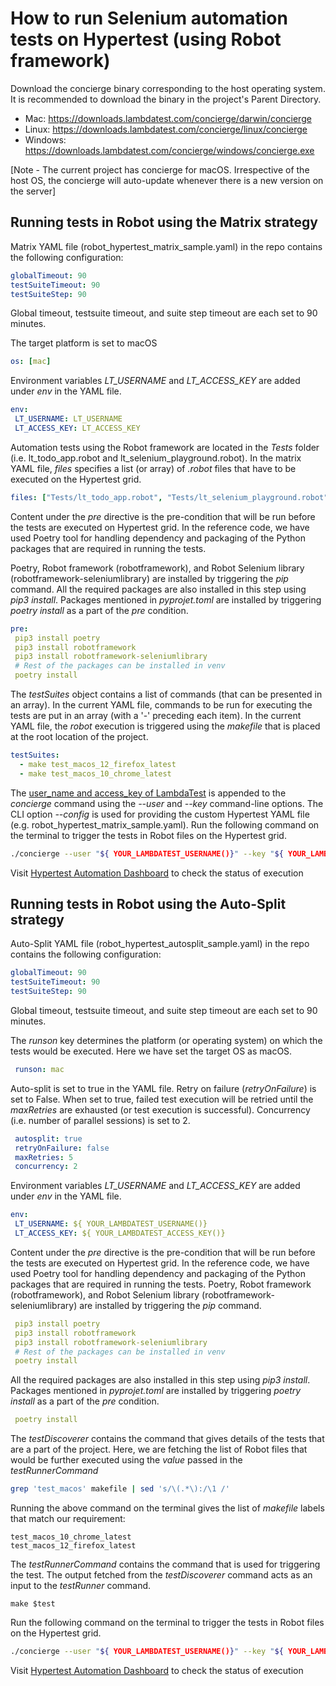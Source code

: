 # How to run Selenium automation tests on Hypertest (using Robot framework)

Download the concierge binary corresponding to the host operating system. It is recommended to download the binary in the project's Parent Directory.

* Mac: https://downloads.lambdatest.com/concierge/darwin/concierge
* Linux: https://downloads.lambdatest.com/concierge/linux/concierge
* Windows: https://downloads.lambdatest.com/concierge/windows/concierge.exe

[Note - The current project has concierge for macOS. Irrespective of the host OS, the concierge will auto-update whenever there is a new version on the server]

## Running tests in Robot using the Matrix strategy

Matrix YAML file (robot_hypertest_matrix_sample.yaml) in the repo contains the following configuration:

```yaml
globalTimeout: 90
testSuiteTimeout: 90
testSuiteStep: 90
```

Global timeout, testsuite timeout, and suite step timeout are each set to 90 minutes.
 
The target platform is set to macOS

```yaml
os: [mac]
```

Environment variables *LT_USERNAME* and *LT_ACCESS_KEY* are added under *env* in the YAML file.

```yaml
env:
 LT_USERNAME: LT_USERNAME
 LT_ACCESS_KEY: LT_ACCESS_KEY
```

Automation tests using the Robot framework are located in the *Tests* folder (i.e. lt_todo_app.robot and lt_selenium_playground.robot). In the matrix YAML file, *files* specifies a list (or array) of *.robot* files that have to be executed on the Hypertest grid.

```yaml
files: ["Tests/lt_todo_app.robot", "Tests/lt_selenium_playground.robot"]
```

Content under the *pre* directive is the pre-condition that will be run before the tests are executed on Hypertest grid. In the reference code, we have used Poetry tool for handling dependency and packaging of the Python packages that are required in running the tests.

Poetry, Robot framework (robotframework), and Robot Selenium library (robotframework-seleniumlibrary) are installed by triggering the *pip* command. All the required packages are also installed in this step using *pip3 install*. Packages mentioned in *pyprojet.toml* are installed by triggering *poetry install* as a part of the *pre* condition.

```yaml
pre:
 pip3 install poetry
 pip3 install robotframework
 pip3 install robotframework-seleniumlibrary
 # Rest of the packages can be installed in venv
 poetry install
```

The *testSuites* object contains a list of commands (that can be presented in an array). In the current YAML file, commands to be run for executing the tests are put in an array (with a '-' preceding each item). In the current YAML file, the *robot* execution is triggered using the *makefile* that is placed at the root location of the project. 

```yaml
testSuites:
  - make test_macos_12_firefox_latest
  - make test_macos_10_chrome_latest
```

The [user_name and access_key of LambdaTest](https://accounts.lambdatest.com/detail/profile) is appended to the *concierge* command using the *--user* and *--key* command-line options. The CLI option *--config* is used for providing the custom Hypertest YAML file (e.g. robot_hypertest_matrix_sample.yaml). Run the following command on the terminal to trigger the tests in Robot files on the Hypertest grid.

```bash
./concierge --user "${ YOUR_LAMBDATEST_USERNAME()}" --key "${ YOUR_LAMBDATEST_ACCESS_KEY()}" --config robot_hypertest_matrix_sample.yaml --verbose
```

Visit [Hypertest Automation Dashboard](https://automation.lambdatest.com/hypertest) to check the status of execution

## Running tests in Robot using the Auto-Split strategy

Auto-Split YAML file (robot_hypertest_autosplit_sample.yaml) in the repo contains the following configuration:

```yaml
globalTimeout: 90
testSuiteTimeout: 90
testSuiteStep: 90
```

Global timeout, testsuite timeout, and suite step timeout are each set to 90 minutes.
 
The *runson* key determines the platform (or operating system) on which the tests would be executed. Here we have set the target OS as macOS.

```yaml
 runson: mac
```

Auto-split is set to true in the YAML file. Retry on failure (*retryOnFailure*) is set to False. When set to true, failed test execution will be retried until the *maxRetries* are exhausted (or test execution is successful). Concurrency (i.e. number of parallel sessions) is set to 2.

```yaml
 autosplit: true
 retryOnFailure: false
 maxRetries: 5
 concurrency: 2
```

Environment variables *LT_USERNAME* and *LT_ACCESS_KEY* are added under *env* in the YAML file.

```yaml
env:
 LT_USERNAME: ${ YOUR_LAMBDATEST_USERNAME()}
 LT_ACCESS_KEY: ${ YOUR_LAMBDATEST_ACCESS_KEY()}
```

Content under the *pre* directive is the pre-condition that will be run before the tests are executed on Hypertest grid. In the reference code, we have used Poetry tool for handling dependency and packaging of the Python packages that are required in running the tests. Poetry, Robot framework (robotframework), and Robot Selenium library (robotframework-seleniumlibrary) are installed by triggering the *pip* command.

```yaml
 pip3 install poetry
 pip3 install robotframework
 pip3 install robotframework-seleniumlibrary
 # Rest of the packages can be installed in venv
 poetry install
```

All the required packages are also installed in this step using *pip3 install*. Packages mentioned in *pyprojet.toml* are installed by triggering *poetry install* as a part of the *pre* condition.

```yaml
 poetry install
```

The *testDiscoverer* contains the command that gives details of the tests that are a part of the project. Here, we are fetching the list of Robot files that would be further executed using the *value* passed in the *testRunnerCommand*

```bash
grep 'test_macos' makefile | sed 's/\(.*\):/\1 /'
```

Running the above command on the terminal gives the list of *makefile* labels that match our requirement:

```
test_macos_10_chrome_latest 
test_macos_12_firefox_latest
```

The *testRunnerCommand* contains the command that is used for triggering the test. The output fetched from the *testDiscoverer* command acts as an input to the *testRunner* command.

```
make $test
```
Run the following command on the terminal to trigger the tests in Robot files on the Hypertest grid.

```bash
./concierge --user "${ YOUR_LAMBDATEST_USERNAME()}" --key "${ YOUR_LAMBDATEST_ACCESS_KEY()}" --config robot_hypertest_autosplit_sample.yaml --verbose
``` 

Visit [Hypertest Automation Dashboard](https://automation.lambdatest.com/hypertest) to check the status of execution
